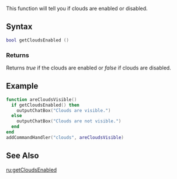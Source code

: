 This function will tell you if clouds are enabled or disabled.

Syntax
------

``` lua
bool getCloudsEnabled ()
```

### Returns

Returns *true* if the clouds are enabled or *false* if clouds are disabled.

Example
-------

``` lua
function areCloudsVisible()
  if getCloudsEnabled() then
    outputChatBox("Clouds are visible.")
  else
    outputChatBox("Clouds are not visible.")
  end
end
addCommandHandler("clouds", areCloudsVisible)
```

See Also
--------

[ru:getCloudsEnabled](/docs/ru:getCloudsEnabled.md "wikilink")
